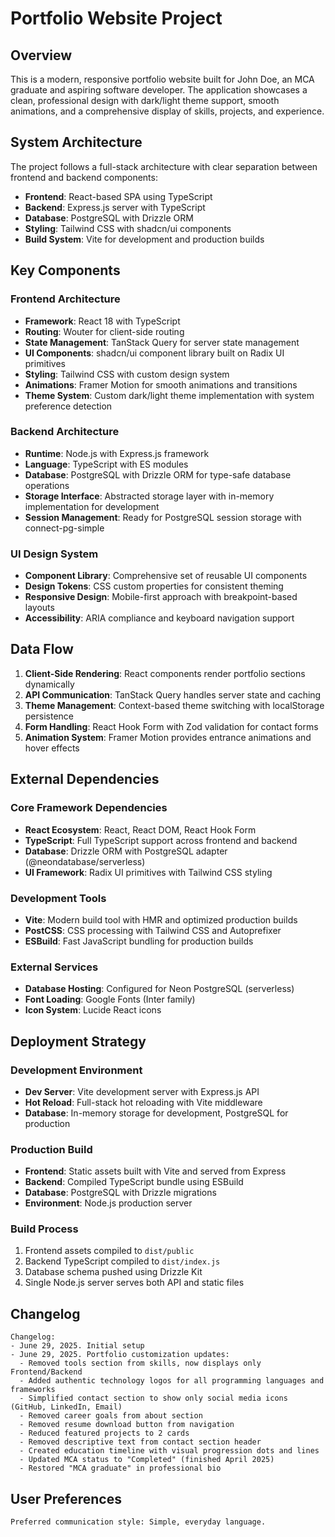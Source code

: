 # Portfolio Website Project

## Overview

This is a modern, responsive portfolio website built for John Doe, an MCA graduate and aspiring software developer. The application showcases a clean, professional design with dark/light theme support, smooth animations, and a comprehensive display of skills, projects, and experience.

## System Architecture

The project follows a full-stack architecture with clear separation between frontend and backend components:

- **Frontend**: React-based SPA using TypeScript
- **Backend**: Express.js server with TypeScript
- **Database**: PostgreSQL with Drizzle ORM
- **Styling**: Tailwind CSS with shadcn/ui components
- **Build System**: Vite for development and production builds

## Key Components

### Frontend Architecture
- **Framework**: React 18 with TypeScript
- **Routing**: Wouter for client-side routing
- **State Management**: TanStack Query for server state management
- **UI Components**: shadcn/ui component library built on Radix UI primitives
- **Styling**: Tailwind CSS with custom design system
- **Animations**: Framer Motion for smooth animations and transitions
- **Theme System**: Custom dark/light theme implementation with system preference detection

### Backend Architecture
- **Runtime**: Node.js with Express.js framework
- **Language**: TypeScript with ES modules
- **Database**: PostgreSQL with Drizzle ORM for type-safe database operations
- **Storage Interface**: Abstracted storage layer with in-memory implementation for development
- **Session Management**: Ready for PostgreSQL session storage with connect-pg-simple

### UI Design System
- **Component Library**: Comprehensive set of reusable UI components
- **Design Tokens**: CSS custom properties for consistent theming
- **Responsive Design**: Mobile-first approach with breakpoint-based layouts
- **Accessibility**: ARIA compliance and keyboard navigation support

## Data Flow

1. **Client-Side Rendering**: React components render portfolio sections dynamically
2. **API Communication**: TanStack Query handles server state and caching
3. **Theme Management**: Context-based theme switching with localStorage persistence
4. **Form Handling**: React Hook Form with Zod validation for contact forms
5. **Animation System**: Framer Motion provides entrance animations and hover effects

## External Dependencies

### Core Framework Dependencies
- **React Ecosystem**: React, React DOM, React Hook Form
- **TypeScript**: Full TypeScript support across frontend and backend
- **Database**: Drizzle ORM with PostgreSQL adapter (@neondatabase/serverless)
- **UI Framework**: Radix UI primitives with Tailwind CSS styling

### Development Tools
- **Vite**: Modern build tool with HMR and optimized production builds
- **PostCSS**: CSS processing with Tailwind CSS and Autoprefixer
- **ESBuild**: Fast JavaScript bundling for production builds

### External Services
- **Database Hosting**: Configured for Neon PostgreSQL (serverless)
- **Font Loading**: Google Fonts (Inter family)
- **Icon System**: Lucide React icons

## Deployment Strategy

### Development Environment
- **Dev Server**: Vite development server with Express.js API
- **Hot Reload**: Full-stack hot reloading with Vite middleware
- **Database**: In-memory storage for development, PostgreSQL for production

### Production Build
- **Frontend**: Static assets built with Vite and served from Express
- **Backend**: Compiled TypeScript bundle using ESBuild
- **Database**: PostgreSQL with Drizzle migrations
- **Environment**: Node.js production server

### Build Process
1. Frontend assets compiled to `dist/public`
2. Backend TypeScript compiled to `dist/index.js`
3. Database schema pushed using Drizzle Kit
4. Single Node.js server serves both API and static files

## Changelog
```
Changelog:
- June 29, 2025. Initial setup
- June 29, 2025. Portfolio customization updates:
  - Removed tools section from skills, now displays only Frontend/Backend
  - Added authentic technology logos for all programming languages and frameworks
  - Simplified contact section to show only social media icons (GitHub, LinkedIn, Email)
  - Removed career goals from about section
  - Removed resume download button from navigation
  - Reduced featured projects to 2 cards
  - Removed descriptive text from contact section header
  - Created education timeline with visual progression dots and lines
  - Updated MCA status to "Completed" (finished April 2025)
  - Restored "MCA graduate" in professional bio
```

## User Preferences
```
Preferred communication style: Simple, everyday language.
```